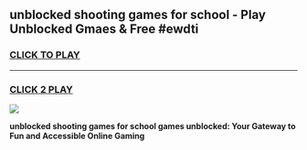 
## unblocked shooting games for school - Play Unblocked Gmaes & Free #ewdti
<h3>
<a href="https://news.freeplayer.one?title=unblocked_shooting_games_for_school&ref=03M">CLICK TO PLAY</a></h3>
<hr>

<h3>
<a href="https://news.freeplayer.one?title=unblocked_shooting_games_for_school&ref=03M">CLICK 2 PLAY</a>
  
</h3>

<a href="https://news.freeplayer.one?title=unblocked_shooting_games_for_school&ref=03M"><img src="https://clearcache.store/games.png"></a>


**unblocked shooting games for school games unblocked: Your Gateway to Fun and Accessible Online Gaming**

